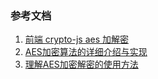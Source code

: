 



### 参考文档
1. [前端 crypto-js aes 加解密](https://www.jianshu.com/p/a47477e8126a)
2. [AES加密算法的详细介绍与实现](https://blog.csdn.net/qq_28205153/article/details/55798628)
3. [理解AES加密解密的使用方法](https://blog.csdn.net/vieri_32/article/details/48345023)